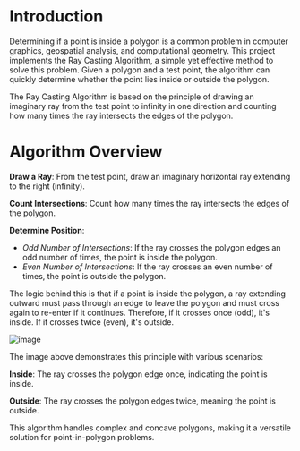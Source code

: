 # Introduction
Determining if a point is inside a polygon is a common problem in computer graphics, geospatial analysis, and computational geometry. This project implements the Ray Casting Algorithm, a simple yet effective method to solve this problem. Given a polygon and a test point, the algorithm can quickly determine whether the point lies inside or outside the polygon.

The Ray Casting Algorithm is based on the principle of drawing an imaginary ray from the test point to infinity in one direction and counting how many times the ray intersects the edges of the polygon.

# Algorithm Overview
**Draw a Ray**: From the test point, draw an imaginary horizontal ray extending to the right (infinity).

**Count Intersections**: Count how many times the ray intersects the edges of the polygon.

**Determine Position**:
- *Odd Number of Intersections*: If the ray crosses the polygon edges an odd number of times, the point is inside the polygon.
- *Even Number of Intersections*: If the ray crosses an even number of times, the point is outside the polygon.

The logic behind this is that if a point is inside the polygon, a ray extending outward must pass through an edge to leave the polygon and must cross again to re-enter if it continues. Therefore, if it crosses once (odd), it's inside. If it crosses twice (even), it's outside.

![image](https://github.com/user-attachments/assets/1483c9b4-a43e-4e9a-966f-b4c3a1b90244)

The image above demonstrates this principle with various scenarios:

**Inside**: The ray crosses the polygon edge once, indicating the point is inside.

**Outside**: The ray crosses the polygon edges twice, meaning the point is outside.

This algorithm handles complex and concave polygons, making it a versatile solution for point-in-polygon problems.


